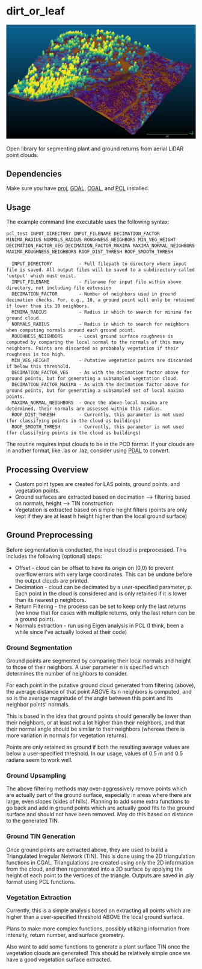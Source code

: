 # dirt_or_leaf

![Example Image](/images/dirt_and_leaf.png)

Open library for segmenting plant and ground returns from aerial LiDAR point clouds.

## Dependencies

Make sure you have [proj](https://proj.org/), [GDAL](https://gdal.org/), [CGAL](https://www.cgal.org/), and [PCL](https://pointclouds.org/) installed.

## Usage

The example command line executable uses the following syntax:

```
pcl_test INPUT_DIRECTORY INPUT_FILENAME DECIMATION_FACTOR MINIMA_RADIUS NORMALS_RADIUS ROUGHNESS_NEIGHBORS MIN_VEG_HEIGHT DECIMATION_FACTOR_VEG DECIMATION_FACTOR_MAXIMA MAXIMA_NORMAL_NEIGHBORS MAXIMA_ROUGHNESS_NEIGHBORS ROOF_DIST_THRESH ROOF_SMOOTH_THRESH

  INPUT_DIRECTORY          - Full filepath to directory where input file is saved. All output files will be saved to a subdirectory called 'output' which must exist.
  INPUT_FILENAME           - Filename for input file within above directory, not including file extension 
  DECIMATION_FACTOR        - Number of neighbors used in ground decimation checks. For, e.g., 10, a ground point will only be retained if lower than its 10 neighbors. 
  MINIMA_RADIUS            - Radius in which to search for minima for ground cloud. 
  NORMALS_RADIUS           - Radius in which to search for neighbors when computing normals around each ground point.
  ROUGHNESS_NEIGHBORS      - Local ground surface roughness is computed by comparing the local normal to the normals of this many neighbors. Points are discarded as probabaly vegetation if their roughness is too high. 
  MIN_VEG_HEIGHT           - Putative vegetation points are discarded if below this threshold. 
  DECIMATION_FACTOR_VEG    - As with the decimation factor above for ground points, but for generating a subsampled vegetation cloud. 
  DECIMATION_FACTOR_MAXIMA - As with the decimation factor above for ground points, but for generating a subsampled set of local maxima points. 
  MAXIMA_NORMAL_NEIGHBORS  - Once the above local maxima are determined, their normals are assessed within this radius.
  ROOF_DIST_THRESH         - Currently, this parameter is not used (for classifying points in the cloud as buildings)
  ROOF_SMOOTH_THRESH       - Currently, this parameter is not used (for classifying points in the cloud as buildings)
```

The routine requires input clouds to be in the PCD format. If your clouds are in another format, like .las or .laz, consider using [PDAL](https://pdal.io/stages/writers.pcd.html) to convert.

## Processing Overview

- Custom point types are created for LAS points, ground points, and vegetation points. 
- Ground surfaces are extracted based on decimation --> filtering based on normals, height --> TIN construction
- Vegetation is extracted based on simple height filters (points are only kept if they are at least h height higher than the local ground surface)

## Ground Preprocessing

Before segmentation is conducted, the input cloud is preprocessed. This includes the following (optional) steps:
- Offset - cloud can be offset to have its origin on (0,0) to prevent overflow errors with very large coordinates. This can be undone before the output clouds are printed.
- Decimation - cloud can be decimated by a user-specified parameter, p. Each point in the cloud is considered and is only retained if it is lower than its nearest p neighbors. 
- Return Filtering - the process can be set to keep only the last returns (we know that for cases with multiple returns, only the last return can be a ground point). 
- Normals extraction - run using Eigen analysis in PCL (I think, been a while since I've actually looked at their code)

### Ground Segmentation

Ground points are segmented by comparing their local normals and height to those of their neighbors. A user parameter n is specified which determines the number of neighbors to consider. 

For each point in the putative ground cloud generated from filtering (above), the average distance of that point ABOVE its n neighbors is computed, and so is the average magnitude of the angle between this point and its neighbor points' normals. 

This is based in the idea that ground points should generally be lower than their neighbors, or at least not a lot higher than their neighbors, and that their normal angle should be similar to their neighbors (whereas there is more variation in normals for vegetation returns). 

Points are only retained as ground if both the resulting average values are below a user-specified threshold. In our usage, values of 0.5 m and 0.5 radians seem to work well. 

### Ground Upsampling

The above filtering methods may over-aggressively remove points which are actually part of the ground surface, especially in areas where there are large, even slopes (sides of hills). Planning to add some extra functions to go back and add in ground points which are actually good fits to the ground surface and should not have been removed. May do this based on distance to the generated TIN. 

### Ground TIN Generation

Once ground points are extracted above, they are used to build a Triangulated Irregular Network (TIN). This is done using the 2D triangulation functions in CGAL. Triangulations are created using only the 2D information from the cloud, and then regenerated into a 3D surface by applying the height of each point to the vertices of the triangle. Outputs are saved in .ply format using PCL functions. 

### Vegetation Extraction

Currently, this is a simple analysis based on extracting all points which are higher than a user-specified threshold ABOVE the local ground surface. 

Plans to make more complex functions, possibly utilizing information from intensity, return number, and surface geometry.

Also want to add some functions to generate a plant surface TIN once the vegetation clouds are generated! This should be relatively simple once we have a good vegetation surface extracted. 
